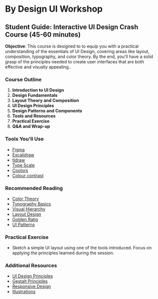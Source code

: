 # By Design UI Workshop

## Student Guide: Interactive UI Design Crash Course (45-60 minutes)

**Objective**: This course is designed to to equip you with a practical understanding of the essentials of UI Design, covering areas like layout, composition, typography, and color theory. By the end, you'll have a solid grasp of the principles needed to create user interfaces that are both effective and visually appealing..

### Course Outline

1. **Introduction to UI Design**
2. **Design Fundamentals**
3. **Layout Theory and Composition**
4. **UI Design Principles**
5. **Design Patterns and Components**
6. **Tools and Resources**
7. **Practical Exercise**
8. **Q&A and Wrap-up**

### Tools You’ll Use

- [Figma](https://www.figma.com/)
- [Excalidraw](https://excalidraw.com/)
- [tldraw](https://tldraw.dev/)
- [Type Scale](https://typescale.com/)
- [Coolors](https://coolors.co/420039-932f6d-e07be0-dcccff-f6f2ff)
- [Colour contrast](https://colourcontrast.cc/)

### Recommended Reading

- [Color Theory](https://yesimadesigner.com/design-theory/)
- [Typography Basics](https://refactoringui.com/)
- [Visual Hierarchy](https://refactoringui.com/)
- [Layout Design](https://edu.gcfglobal.org/en/beginning-graphic-design/layout-and-composition/1/)
- [Golden Ratio](https://www.interaction-design.org/literature/article/the-golden-ratio-principles-of-form-and-layout)
- [UI Patterns](http://ui-patterns.com/patterns)

### Practical Exercise

- Sketch a simple UI layout using one of the tools introduced. Focus on applying the principles learned during the session.

### Additional Resources

- [UI Design Principles](https://refactoringui.com/)
- [Gestalt Principles](https://www.interaction-design.org/literature/article/gestalt-principles)
- [Responsive Design](https://refactoringui.com/)
- [Illustrations](toools.design/free-open-source-illustrations)
